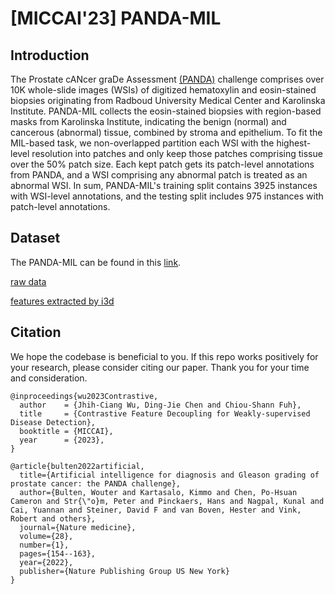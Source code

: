 # [MICCAI'23] PANDA-MIL

## Introduction

The Prostate cANcer graDe Assessment [(PANDA)](https://www.kaggle.com/c/prostate-cancer-grade-assessment) challenge comprises over 10K whole-slide images (WSIs) of digitized hematoxylin and eosin-stained biopsies originating from Radboud University Medical Center and Karolinska Institute. PANDA-MIL collects the eosin-stained biopsies with region-based masks from Karolinska Institute, indicating the benign (normal) and cancerous (abnormal) tissue, combined by stroma and epithelium. To fit the MIL-based task, we non-overlapped partition each WSI with the highest-level resolution into patches and only keep those patches comprising tissue over the 50% patch size. Each kept patch gets its patch-level annotations from PANDA, and a WSI comprising any abnormal patch is treated as an abnormal WSI. In sum, PANDA-MIL's training split contains 3925 instances with WSI-level annotations, and the testing split includes 975 instances with patch-level annotations.

## Dataset

The PANDA-MIL can be found in this [link](https://drive.google.com/drive/folders/1UO8cIyhd7T6jyohDFmgMtGmVZTy82T_V?usp=sharing).

[raw data](https://drive.google.com/file/d/1Rlc4Mydcd0nEi_icw2AJG_nJqIVQ55Ku/view?usp=sharing)

[features extracted by i3d](https://drive.google.com/drive/folders/1TWmtx7puXsXvFLmvqweq7n8H2S6_yks5?usp=sharing)



## Citation
We hope the codebase is beneficial to you. If this repo works positively for your research, please consider citing our paper. Thank you for your time and consideration.
```
@inproceedings{wu2023Contrastive,
  author    = {Jhih-Ciang Wu, Ding-Jie Chen and Chiou-Shann Fuh},
  title     = {Contrastive Feature Decoupling for Weakly-supervised Disease Detection},
  booktitle = {MICCAI},
  year      = {2023},
}
```

```
@article{bulten2022artificial,
  title={Artificial intelligence for diagnosis and Gleason grading of prostate cancer: the PANDA challenge},
  author={Bulten, Wouter and Kartasalo, Kimmo and Chen, Po-Hsuan Cameron and Str{\"o}m, Peter and Pinckaers, Hans and Nagpal, Kunal and Cai, Yuannan and Steiner, David F and van Boven, Hester and Vink, Robert and others},
  journal={Nature medicine},
  volume={28},
  number={1},
  pages={154--163},
  year={2022},
  publisher={Nature Publishing Group US New York}
}
```
